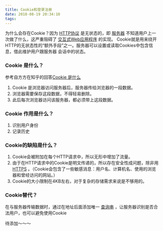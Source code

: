 ```yaml
---
title: Cookie和登录注册
date: 2018-08-19 20:34:10
tags:
---
```


为什么会存在Cookie？因为 [HTTP协议](https://zh.wikipedia.org/wiki/HTTP) 是无状态的，即 [服务器](https://zh.wikipedia.org/wiki/%E6%9C%8D%E5%8A%A1%E5%99%A8) 不知道用户上一次做了什么，这严重阻碍了 [交互式Web应用程序](https://zh.wikipedia.org/wiki/%E4%BA%A4%E4%BA%92%E5%BC%8FWeb%E5%BA%94%E7%94%A8%E7%A8%8B%E5%BA%8F) 的实现。
Cookie就是用来绕开HTTP的无状态性的“额外手段”之一。服务器可以设置或读取Cookies中包含信息，借此维护用户跟服务器 会话中的状态。
<escape><!-- more --></escape>
### Cookie 是什么？
参考自方方在知乎的回答[Cookie 是什么](https://zhuanlan.zhihu.com/p/22396872?refer=study-fe)
1. Cookie 是浏览器访问服务器后，服务器传给浏览器的一段数据。
2. 浏览器需要保存这段数据，不得轻易删除。
3. 此后每次浏览器访问该服务器，都必须带上这段数据。

### Cookie 作用是什么？
1. 识别用户身份
2. 记录历史

### Cookie的缺陷是什么？
1. Cookie会被附加在每个HTTP请求中，所以无形中增加了流量。
2. 由于在HTTP请求中的Cookie是明文传递的，所以存在安全性成问题，除非用 [HTTPS](https://zh.wikipedia.org/wiki/HTTPS) 。（Cookie会包含了一些敏感消息：用户名、计算机名、使用的浏览器和曾经访问的网站。）
3. Cookie的大小限制在4KB左右，对于复杂的存储需求来说是不够用的。

### Cookie替代？
在与服务器传输数据时，通过在地址后面添加唯一 [查询串](https://zh.wikipedia.org/w/index.php?title=%E6%9F%A5%E8%AF%A2%E4%B8%B2&action=edit&redlink=1) ，让服务器识别是否合法用户，也可以避免使用Cookie


待添加～～～


            

